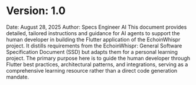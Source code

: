 # Version: 1.0

Date: August 28, 2025
Author: Specs Engineer AI
This document provides detailed, tailored instructions and guidance for AI agents to support the human developer in building the Flutter application of the EchoinWhispr project. It distills requirements from the EchoinWhispr: General Software Specification Document (SSD) but adapts them for a personal learning project. The primary purpose here is to guide the human developer through Flutter best practices, architectural patterns, and integrations, serving as a comprehensive learning resource rather than a direct code generation mandate.
